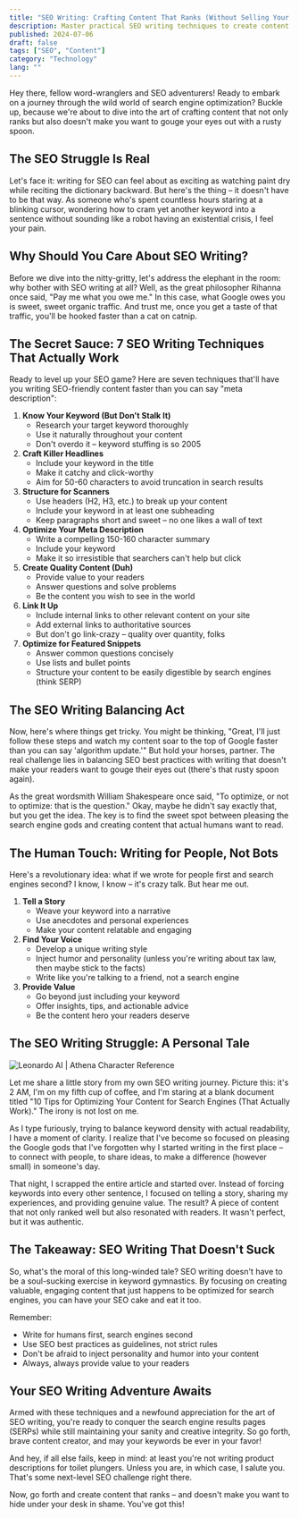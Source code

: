 ```yaml
---
title: "SEO Writing: Crafting Content That Ranks (Without Selling Your Soul)"
description: Master practical SEO writing techniques to create content that ranks well and engages readers. Learn to balance optimization with authenticity for better results.
published: 2024-07-06
draft: false
tags: ["SEO", "Content"]
category: "Technology"
lang: ""
---
```


<!-- ![Hero Image](./heroImage.jpg) -->

Hey there, fellow word-wranglers and SEO adventurers! Ready to embark on a journey through the wild world of search engine optimization? Buckle up, because we're about to dive into the art of crafting content that not only ranks but also doesn't make you want to gouge your eyes out with a rusty spoon.


## The SEO Struggle Is Real

Let's face it: writing for SEO can feel about as exciting as watching paint dry while reciting the dictionary backward. But here's the thing – it doesn't have to be that way. As someone who's spent countless hours staring at a blinking cursor, wondering how to cram yet another keyword into a sentence without sounding like a robot having an existential crisis, I feel your pain.

## Why Should You Care About SEO Writing?

Before we dive into the nitty-gritty, let's address the elephant in the room: why bother with SEO writing at all? Well, as the great philosopher Rihanna once said, "Pay me what you owe me." In this case, what Google owes you is sweet, sweet organic traffic. And trust me, once you get a taste of that traffic, you'll be hooked faster than a cat on catnip.

## The Secret Sauce: 7 SEO Writing Techniques That Actually Work

Ready to level up your SEO game? Here are seven techniques that'll have you writing SEO-friendly content faster than you can say "meta description":

1. **Know Your Keyword (But Don't Stalk It)**
   - Research your target keyword thoroughly
   - Use it naturally throughout your content
   - Don't overdo it – keyword stuffing is so 2005
2. **Craft Killer Headlines**
   - Include your keyword in the title
   - Make it catchy and click-worthy
   - Aim for 50-60 characters to avoid truncation in search results
3. **Structure for Scanners**
   - Use headers (H2, H3, etc.) to break up your content
   - Include your keyword in at least one subheading
   - Keep paragraphs short and sweet – no one likes a wall of text
4. **Optimize Your Meta Description**
   - Write a compelling 150-160 character summary
   - Include your keyword
   - Make it so irresistible that searchers can't help but click
5. **Create Quality Content (Duh)**
   - Provide value to your readers
   - Answer questions and solve problems
   - Be the content you wish to see in the world
6. **Link It Up**
   - Include internal links to other relevant content on your site
   - Add external links to authoritative sources
   - But don't go link-crazy – quality over quantity, folks
7. **Optimize for Featured Snippets**
   - Answer common questions concisely
   - Use lists and bullet points
   - Structure your content to be easily digestible by search engines (think SERP)

## The SEO Writing Balancing Act

Now, here's where things get tricky. You might be thinking, "Great, I'll just follow these steps and watch my content soar to the top of Google faster than you can say 'algorithm update.'" But hold your horses, partner. The real challenge lies in balancing SEO best practices with writing that doesn't make your readers want to gouge their eyes out (there's that rusty spoon again).

As the great wordsmith William Shakespeare once said, "To optimize, or not to optimize: that is the question." Okay, maybe he didn't say exactly that, but you get the idea. The key is to find the sweet spot between pleasing the search engine gods and creating content that actual humans want to read.

## The Human Touch: Writing for People, Not Bots

Here's a revolutionary idea: what if we wrote for people first and search engines second? I know, I know – it's crazy talk. But hear me out.

1. **Tell a Story**
   - Weave your keyword into a narrative
   - Use anecdotes and personal experiences
   - Make your content relatable and engaging
2. **Find Your Voice**
   - Develop a unique writing style
   - Inject humor and personality (unless you're writing about tax law, then maybe stick to the facts)
   - Write like you're talking to a friend, not a search engine
3. **Provide Value**
   - Go beyond just including your keyword
   - Offer insights, tips, and actionable advice
   - Be the content hero your readers deserve

## The SEO Writing Struggle: A Personal Tale

![Leonardo AI | Athena Character Reference](https://res-5.cloudinary.com/ddicetqs5/image/upload/f_auto,fl_force_strip,q_auto:best/v1/wayfinder-ghost-blog/default_inspiring_bold_confident_flirtatious_sexy_techlady_sta_4_b17935c2-233a-4e59-9ee1-4aa99c41c49c)

Let me share a little story from my own SEO writing journey. Picture this: it's 2 AM, I'm on my fifth cup of coffee, and I'm staring at a blank document titled "10 Tips for Optimizing Your Content for Search Engines (That Actually Work)." The irony is not lost on me.

As I type furiously, trying to balance keyword density with actual readability, I have a moment of clarity. I realize that I've become so focused on pleasing the Google gods that I've forgotten why I started writing in the first place – to connect with people, to share ideas, to make a difference (however small) in someone's day.

That night, I scrapped the entire article and started over. Instead of forcing keywords into every other sentence, I focused on telling a story, sharing my experiences, and providing genuine value. The result? A piece of content that not only ranked well but also resonated with readers. It wasn't perfect, but it was authentic.

## The Takeaway: SEO Writing That Doesn't Suck

So, what's the moral of this long-winded tale? SEO writing doesn't have to be a soul-sucking exercise in keyword gymnastics. By focusing on creating valuable, engaging content that just happens to be optimized for search engines, you can have your SEO cake and eat it too.

Remember:

- Write for humans first, search engines second
- Use SEO best practices as guidelines, not strict rules
- Don't be afraid to inject personality and humor into your content
- Always, always provide value to your readers

## Your SEO Writing Adventure Awaits

Armed with these techniques and a newfound appreciation for the art of SEO writing, you're ready to conquer the search engine results pages (SERPs) while still maintaining your sanity and creative integrity. So go forth, brave content creator, and may your keywords be ever in your favor!

And hey, if all else fails, keep in mind: at least you're not writing product descriptions for toilet plungers. Unless you are, in which case, I salute you. That's some next-level SEO challenge right there.

Now, go forth and create content that ranks – and doesn't make you want to hide under your desk in shame. You've got this!

